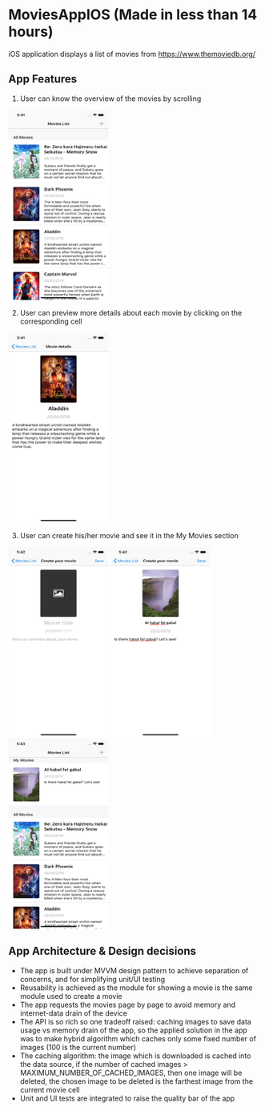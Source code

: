 # MoviesAppIOS (Made in less than 14 hours)
iOS application displays a list of movies from https://www.themoviedb.org/

## App Features
1) User can know the overview of the movies by scrolling 

<img src="https://github.com/PBBassily/MoviesAppIOS/blob/master/Screenshots/1.jpeg"  width="200" height = "380" />

2) User can preview more details about each movie by clicking on the corresponding cell

<img src="https://github.com/PBBassily/MoviesAppIOS/blob/master/Screenshots/2.jpeg"  width="200" height = "380" />

3) User can create his/her movie and see it in the My Movies section

<p float="left">
<img src="https://github.com/PBBassily/MoviesAppIOS/blob/master/Screenshots/3.jpeg"  width="200" height = "380" /> 
<img src="https://github.com/PBBassily/MoviesAppIOS/blob/master/Screenshots/4.jpeg"  width="200" height = "380" />
<img src="https://github.com/PBBassily/MoviesAppIOS/blob/master/Screenshots/5.jpeg"  width="200" height = "380" />
</p>


## App Architecture & Design decisions
- The app is built under MVVM design pattern to achieve separation of concerns, and for simplifying unit/UI testing 
- Reusability is achieved as the module for showing a movie is the same module used to create a movie
- The app requests the movies page by page to avoid memory and internet-data drain of the device
- The API is so rich so one tradeoff raised: caching images to save data usage vs memory drain of the app, so the applied solution in the app was to make hybrid algorithm which caches only some fixed number of images (100 is the current number)
- The caching algorithm: the image which is downloaded is cached into the data source, if the number of cached images > MAXIMUM_NUMBER_OF_CACHED_IMAGES, then one image will be deleted, the chosen image to be deleted is the farthest image from the current movie cell
- Unit and UI tests are integrated to raise the quality bar of the app
